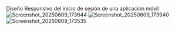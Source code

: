 Diseño Responsivo del inicio de sesión de una aplicacion móvil![Screenshot_20250609_173644](https://github.com/user-attachments/assets/01d8ac57-2e51-4c90-a9bf-fd8b5e01e67e)
![Screenshot_20250609_173940](https://github.com/user-attachments/assets/01a5214b-95ca-4fad-8660-3726f8b5cdeb)
![Screenshot_20250609_173535](https://github.com/user-attachments/assets/12b66bb2-2d96-4900-bc67-6118e6f08500)
